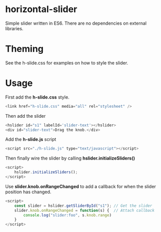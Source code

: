 # horizontal-slider

Simple slider written in ES6. There are no dependencies on external libraries.

# Theming

See the h-slide.css for examples on how to style the slider.

# Usage

First add the <strong>h-slide.css</strong> style.
```javascript
<link href="h-slide.css" media="all" rel="stylesheet" />
```

Then add the slider
```javascript
<hslider id="s1" labelId='slider-text'></hslider>
<div id="slider-text">Drag the knob.</div>
```

Add the <strong>h-slide.js</strong> script

```javascript
<script src="./h-slide.js" type="text/javascript"></script>
```

Then finally wire the slider by calling <strong>hslider.initializeSliders()</strong>

```javascript
<script>
    hslider.initializeSliders();
</script>
```

Use <strong>slider.knob.onRangeChanged</strong> to add a callback for when the slider position has changed.

```javascript
<script>
    const slider = hslider.getSliderById("s1"); // Get the slider
    slider.knob.onRangeChanged = function(s) {  // Attach callback
        console.log("slider:foo", s.knob.range)
    }
</script>
```
